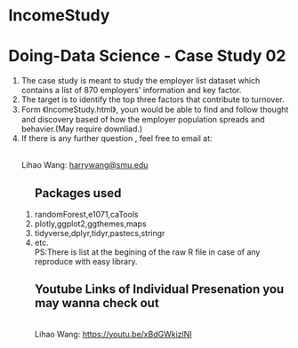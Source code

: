 # IncomeStudy
# Doing-Data Science - Case Study 02
 <ol>
<li>The case study is meant to study the employer list dataset which contains a list of 870 employers' information and key factor. 
<li>The target is to identify the top three factors that contribute to turnover.
<li>Form  《IncomeStudy.html》, youn would be able to find and follow  thought and discovery based of how the employer population spreads and behavier.(May require downliad.)
<li>If there is any further question , feel free to email at:  

<Br/>Lihao Wang:  harrywang@smu.edu

<ol>

Packages used
------------
<li>randomForest,e1071,caTools
 <li>plotly,ggplot2,ggthemes,maps
  <li>tidyverse,dplyr,tidyr,pastecs,stringr
    <li> etc.
   <BR>  PS:There is list at the begining of the raw R file in case of any reproduce with easy library.

    
Youtube Links of Individual Presenation you may wanna check out
------------
<Br/>Lihao Wang:  https://youtu.be/xBdGWkizlNI
